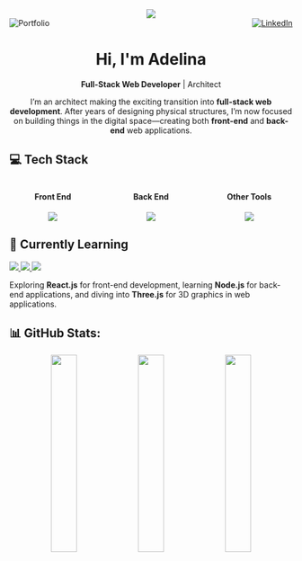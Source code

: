 
<div align="center">
<img src="https://i.giphy.com/media/v1.Y2lkPTc5MGI3NjExZWk5MzR0dzNlZGlhY3FxNjl2MW9ybmdqNnVveWc1cmc3eGppOXF6cCZlcD12MV9pbnRlcm5hbF9naWZfYnlfaWQmY3Q9Zw/hpXdHPfFI5wTABdDx9/giphy.gif">
<div align="center"  style="width: 100%; display: flex; justify-content: space-between; flex: 1;>
  <!-- Portfolio -->
  <a href="https://ruxade.me/" target="_blank">
    <img src="https://img.shields.io/badge/Portfolio-Visit%20Now-28a745?style=for-the-badge&logo=internet-explorer&logoColor=white" alt="Portfolio">
  </a>
  
  <!-- LinkedIn -->
  <a href="https://www.linkedin.com/in/ruxade/" target="_blank">
    <img src="https://img.shields.io/badge/LinkedIn-Connect%20Now-0077b5?style=for-the-badge&logo=linkedin&logoColor=white" alt="LinkedIn">
  </a>
</div>

<h1> Hi, I'm Adelina </h1>

**Full-Stack Web Developer** | Architect 

I’m an architect making the exciting transition into **full-stack web development**. After years of designing physical structures, I’m now focused on building things in the digital space—creating both **front-end** and **back-end** web applications.

</div>

## 💻 Tech Stack
<div style="width: 100%; display: flex; justify-content: space-between; gap: 20px;">
  <div style="text-align: center; flex: 1;">
    <h4>Front End</h4>
     <a href="#">
      <img src="https://skillicons.dev/icons?i=html,css,sass,bootstrap,js" />
    </a>
  </div>
  <div style="text-align: center; flex: 1;">
    <h4>Back End</h4>
    <a href="#">
      <img src="https://skillicons.dev/icons?i=ruby,rails,postgres,sqlite" />
    </a>
  </div>
  <div style="text-align: center; flex: 1;">
    <h4>Other Tools</h4>
     <a href="#">
      <img src="https://skillicons.dev/icons?i=heroku,figma,ai,ps,premiere,blender" />
    </a>
  </div>
</div>

## 🌱 **Currently Learning**

<p align="left">
  <a href="https://reactjs.org/">
    <img src="https://img.shields.io/badge/React-%2320232a.svg?style=for-the-badge&logo=react&logoColor=%2361DAFB" />
  </a>
  <a href="https://nodejs.org/">
    <img src="https://img.shields.io/badge/Node.js-%23339933.svg?style=for-the-badge&logo=node.js&logoColor=white" />
  </a>
  <a href="https://threejs.org/">
    <img src="https://img.shields.io/badge/Three.js-%23000000.svg?style=for-the-badge&logo=three.js&logoColor=white" />
  </a>
</p>

Exploring **React.js** for front-end development, learning **Node.js** for back-end applications, and diving into **Three.js** for 3D graphics in web applications.



  
## 📊 GitHub Stats:
<div align="center">
  <img src="https://github-readme-stats.vercel.app/api?username=ruxade&theme=buefy&hide_border=true&include_all_commits=false&count_private=false" width="30%" />
  <img src="https://github-readme-streak-stats.herokuapp.com/?user=ruxade&theme=buefy&hide_border=true" width="30%" />
  <img src="https://github-readme-stats.vercel.app/api/top-langs/?username=ruxade&theme=buefy&hide_border=true&include_all_commits=false&count_private=false&layout=compact" width="30%" />
</div>


